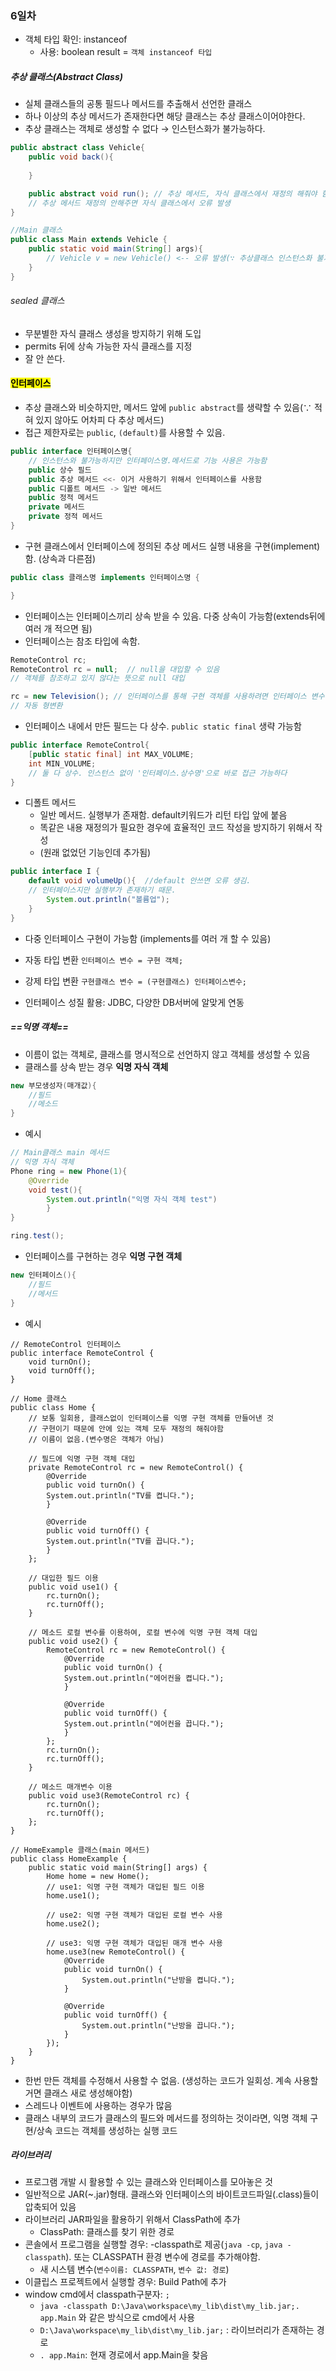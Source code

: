 ### 6일차

- 객체 타입 확인: instanceof
	- 사용: boolean result = `객체 instanceof 타입`

##### 추상 클래스(Abstract Class)
- 실체 클래스들의 공통 필드나 메서드를 추출해서 선언한 클래스
- 하나 이상의 추상 메서드가 존재한다면 해당 클래스는 추상 클래스이어야한다.
- 추상 클래스는 객체로 생성할 수 없다 → 인스턴스화가 불가능하다.
```java
public abstract class Vehicle{
	public void back(){
	
	}

	public abstract void run(); // 추상 메서드, 자식 클래스에서 재정의 해줘야 함.
	// 추상 메서드 재정의 안해주면 자식 클래스에서 오류 발생
}

//Main 클래스
public class Main extends Vehicle {
	public static void main(String[] args){
		// Vehicle v = new Vehicle() <-- 오류 발생(∵ 추상클래스 인스턴스화 불가능)
	}
}
```

###### sealed 클래스
- 무분별한 자식 클래스 생성을 방지하기 위해 도입
- permits 뒤에 상속 가능한 자식 클래스를 지정
- 잘 안 쓴다. 

#### <mark>인터페이스</mark>
- 추상 클래스와 비슷하지만, 메서드 앞에 `public abstract`를 생략할 수 있음(∵ 적혀 있지 않아도 어차피 다 추상 메서드)
- 접근 제한자로는 `public`, `(default)`를 사용할 수 있음. 
```java
public interface 인터페이스명{
	// 인스턴스와 불가능하지만 인터페이스명.메서드로 기능 사용은 가능함
	public 상수 필드
	public 추상 메서드 <<- 이거 사용하기 위해서 인터페이스를 사용함
	public 디폴트 메서드 -> 일반 메서드
	public 정적 메서드  
	private 메서드
	private 정적 메서드
}
```

- 구현 클래스에서 인터페이스에 정의된 추상 메서드 실행 내용을 구현(implement)함. (상속과 다른점)
```java
public class 클래스명 implements 인터페이스명 {

}
```

- 인터페이스는 인터페이스끼리 상속 받을 수 있음. 다중 상속이 가능함(extends뒤에 여러 개 적으면 됨)
- 인터페이스는 참조 타입에 속함.
```java
RemoteControl rc;
RemoteControl rc = null;  // null을 대입할 수 있음
// 객체를 참조하고 있지 않다는 뜻으로 null 대입

rc = new Television(); // 인터페이스를 통해 구현 객체를 사용하려면 인터페이스 변수에 구현 객체 번지 대입
// 자동 형변환
```

- 인터페이스 내에서 만든 필드는 다 상수. `public static final` 생략 가능함
```java
public interface RemoteControl{
	[public static final] int MAX_VOLUME;
	int MIN_VOLUME;
	// 둘 다 상수. 인스턴스 없이 '인터페이스.상수명'으로 바로 접근 가능하다
}
```

- 디폴트 메서드 
	- 일반 메서드. 실행부가 존재함. default키워드가 리턴 타입 앞에 붙음
	- 똑같은 내용 재정의가 필요한 경우에 효율적인 코드 작성을 방지하기 위해서 작성
	- (원래 없었던 기능인데 추가됨)
```java
public interface I {
	default void volumeUp(){  //default 안쓰면 오류 생김. 
	// 인터페이스지만 실행부가 존재하기 때문.
		System.out.println("볼륨업");
	}
}
```

- 다중 인터페이스 구현이 가능함 (implements를 여러 개 할 수 있음)

- 자동 타입 변환 `인터페이스 변수 = 구현 객체;`
- 강제 타입 변환 `구현클래스 변수 = (구현클래스) 인터페이스변수;` 

- 인터페이스 성질 활용: JDBC, 다양한 DB서버에 알맞게 연동 


##### ==익명 객체==
- 이름이 없는 객체로, 클래스를 명시적으로 선언하지 않고 객체를 생성할 수 있음
- 클래스를 상속 받는 경우 **익명 자식 객체**
```java
new 부모생성자(매개값){
	//필드
	//메소드
}
```
- 예시
```java
// Main클래스 main 메서드
// 익명 자식 객체
Phone ring = new Phone(1){
	@Override
	void test(){
		System.out.println("익명 자식 객체 test")
		}
}

ring.test();
```

- 인터페이스를 구현하는 경우 **익명 구현 객체**
```java
new 인터페이스(){
	//필드
	//메서드
}
```
- 예시
```
// RemoteControl 인터페이스
public interface RemoteControl {
	void turnOn();
	void turnOff();
}
```

```
// Home 클래스
public class Home {
	// 보통 일회용, 클래스없이 인터페이스를 익명 구현 객체를 만들어낸 것
	// 구현이기 때문에 안에 있는 객체 모두 재정의 해줘야함
	// 이름이 없음.(변수명은 객체가 아님)

	// 필드에 익명 구현 객체 대입
	private RemoteControl rc = new RemoteControl() {
		@Override
		public void turnOn() {
		System.out.println("TV를 켭니다.");
		}
		
		@Override
		public void turnOff() {
		System.out.println("TV를 끕니다.");
		}
	};
	  
	// 대입한 필드 이용
	public void use1() {
		rc.turnOn();
		rc.turnOff();
	}
	
	// 메소드 로컬 변수를 이용하여, 로컬 변수에 익명 구현 객체 대입
	public void use2() {
		RemoteControl rc = new RemoteControl() {
			@Override
			public void turnOn() {
			System.out.println("에어컨을 켭니다.");
			}
			  
			@Override
			public void turnOff() {
			System.out.println("에어컨을 끕니다.");
			}
		};
		rc.turnOn();
		rc.turnOff();
	}
	
	// 메소드 매개변수 이용
	public void use3(RemoteControl rc) {
		rc.turnOn();
		rc.turnOff();
	};
}
```

```
// HomeExample 클래스(main 메서드)
public class HomeExample {
	public static void main(String[] args) {
		Home home = new Home();
		// use1: 익명 구현 객체가 대입된 필드 이용
		home.use1();
		
		// use2: 익명 구현 객체가 대입된 로컬 변수 사용
		home.use2();
		
		// use3: 익명 구현 객체가 대입된 매개 변수 사용
		home.use3(new RemoteControl() {
			@Override
			public void turnOn() {
				System.out.println("난방을 켭니다.");
			}
			
			@Override
			public void turnOff() {
				System.out.println("난방을 끕니다.");
			}
		});
	}
}
```

- 한번 만든 객체를 수정해서 사용할 수 없음. (생성하는 코드가 일회성. 계속 사용할 거면 클래스 새로 생성해야함)
- 스레드나 이벤트에 사용하는 경우가 많음
- 클래스 내부의 코드가 클래스의 필드와 메서드를 정의하는 것이라면, 익명 객체 구현/상속 코드는 객체를 생성하는 실행 코드


##### 라이브러리
- 프로그램 개발 시 활용할 수 있는 클래스와 인터페이스를 모아놓은 것
- 일반적으로 JAR(~.jar)형태. 클래스와 인터페이스의 바이트코드파일(.class)들이 압축되어 있음
- 라이브러리 JAR파일을 활용하기 위해서 ClassPath에 추가
	- ClassPath: 클래스를 찾기 위한 경로
- 콘솔에서 프로그램을 실행할 경우: -classpath로 제공(`java -cp`, `java -classpath`). 또는 CLASSPATH 환경 변수에 경로를 추가해야함.
	- 새 시스템 변수(`변수이름: CLASSPATH`, `변수 값: 경로`)
- 이클립스 프로젝트에서 실행할 경우: Build Path에 추가
- window cmd에서 classpath구분자: `;`
	- `java -classpath D:\Java\workspace\my_lib\dist\my_lib.jar;. app.Main` 와 같은 방식으로 cmd에서 사용
	- `D:\Java\workspace\my_lib\dist\my_lib.jar;` : 라이브러리가 존재하는 경로
	- `. app.Main`: 현재 경로에서 app.Main을 찾음